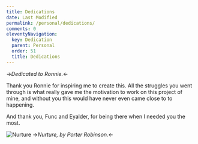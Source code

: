 ```yaml
---
title: Dedications
date: Last Modified 
permalink: /personal/dedications/
comments: 0
eleventyNavigation:
  key: Dedication 
  parent: Personal
  order: 51
  title: Dedications
---
```


->*Dedicated to Ronnie.*<-

Thank you Ronnie for inspiring me to create this. All the struggles you went through is what really gave me the motivation to work on this project of mine, and without you this would have never even came close to to happening. 

And thank you, Func and Eyalder, for being there when I needed you the most. 

![Nurture](/content/images/nurture.jpeg)
->*Nurture, by Porter Robinson.*<-


